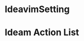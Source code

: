 # IdeavimSetting
<h1>Ideam Action List</h1>
<a href="https://gist.github.com/zchee/9c78f91cc5ad771c1f5d"></a>
